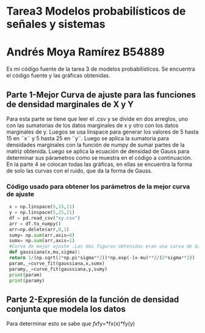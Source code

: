 # Tarea3 Modelos probabilísticos de señales y sistemas 
# Andrés Moya Ramírez B54889
Es mi código fuente de la tarea 3 de modelos probabilísticos. Se encuentra el código fuente y las gráficas obtenidas. 
## Parte 1-Mejor Curva de ajuste para las funciones de densidad marginales de X y Y
Para esta parte se tiene que leer el .csv y se divide en dos arreglos, uno con las sumatorias de los datos marginales de x y otro con los datos marginales de y. Luegos se usa linspace para generar los valores de 5 hasta 15 en ¨x¨ y 5 hasta 25 en ¨y¨. Luego se aplica la sumatoria para densidades marginales con la función de numpy de sumar partes de la matriz obtenida. Luego se aplica la ecuación de densidad de Gauss para determinar sus párametros como se muestra en el código a continuación. En la parte 4 se colocan todas las gráficas, en ellas se encuentra la forma de solo las curvas con el ruido, que da la forma de Gauss.

### Código usado para obtener los parámetros de la mejor curva de ajuste
```python
 x = np.linspace(5,15,11)
 y = np.linspace(5,25,21)
 df = pd.read_csv("xy.csv")
 arr = df.to_numpy()
 arr=np.delete(arr,0,1)
 sumy= np.sum(arr,axis=0)
 sumx= np.sum(arr,axis=1)
 #Curva de mejor ajuste .Las dos figuras obtenidas eran una curva de Gauss
 def gaussiana(x,mu,sigma):
 return 1/(np.sqrt(2*np.pi*sigma**2))*np.exp(-(x-mu)**2/(2*sigma**2))
 param,_=curve_fit(gaussiana,x,sumx)
 paramy,_=curve_fit(gaussiana,y,sumy)
 print(param)
 print(paramy)
```
## Parte 2-Expresión de la función de densidad conjunta que modela los datos

Para determinar esto se sabe que *fx*fy=*fx(x)*fy(y)

